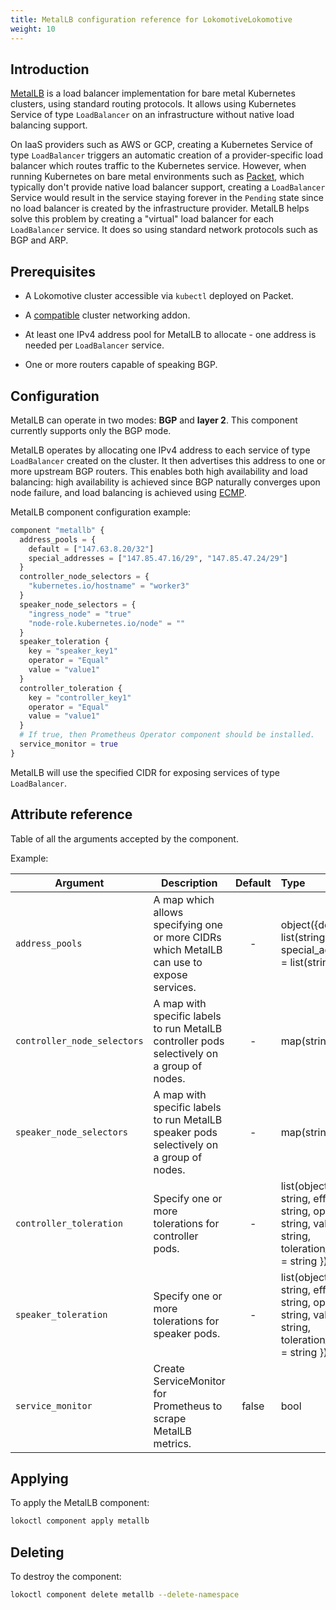 ```yaml
---
title: MetalLB configuration reference for LokomotiveLokomotive
weight: 10
---
```


## Introduction

[MetalLB](https://metallb.universe.tf/) is a load balancer implementation for bare metal Kubernetes
clusters, using standard routing protocols. It allows using Kubernetes Service of type `LoadBalancer`
on an infrastructure without native load balancing support.

On IaaS providers such as AWS or GCP, creating a Kubernetes Service of type `LoadBalancer` triggers an
automatic creation of a provider-specific load balancer which routes traffic to the Kubernetes service.
However, when running Kubernetes on bare metal environments such as [Packet](https://www.packet.com/),
which typically don't provide native load balancer support, creating a `LoadBalancer` Service would
result in the service staying forever in the `Pending` state since no load balancer is created by
the infrastructure provider. MetalLB helps solve this problem by creating a "virtual" load balancer
for each `LoadBalancer` service. It does so using standard network protocols such as BGP and ARP.

## Prerequisites

* A Lokomotive cluster accessible via `kubectl` deployed on Packet.

* A [compatible](https://metallb.universe.tf/installation/network-addons/) cluster networking addon.

* At least one IPv4 address pool for MetalLB to allocate - one address is needed per `LoadBalancer` service.

* One or more routers capable of speaking BGP.

## Configuration

MetalLB can operate in two modes: **BGP** and **layer 2**. This component currently supports only
the BGP mode.

MetalLB operates by allocating one IPv4 address to each service of type `LoadBalancer` created on
the cluster. It then advertises this address to one or more upstream BGP routers. This enables both
high availability and load balancing: high availability is achieved since BGP naturally converges
upon node failure, and load balancing is achieved using
[ECMP](https://en.wikipedia.org/wiki/Equal-cost_multi-path_routing).


MetalLB component configuration example:

```tf
component "metallb" {
  address_pools = {
    default = ["147.63.8.20/32"]
    special_addresses = ["147.85.47.16/29", "147.85.47.24/29"]
  }
  controller_node_selectors = {
    "kubernetes.io/hostname" = "worker3"
  }
  speaker_node_selectors = {
    "ingress_node" = "true"
    "node-role.kubernetes.io/node" = ""
  }
  speaker_toleration {
    key = "speaker_key1"
    operator = "Equal"
    value = "value1"
  }
  controller_toleration {
    key = "controller_key1"
    operator = "Equal"
    value = "value1"
  }
  # If true, then Prometheus Operator component should be installed.
  service_monitor = true
}
```

MetalLB will use the specified CIDR for exposing services of type `LoadBalancer`.

## Attribute reference

Table of all the arguments accepted by the component.

Example:

| Argument                    | Description                                                                                | Default | Type                                                                                                           | Required |
|-----------------------------|--------------------------------------------------------------------------------------------|:-------:|:---------------------------------------------------------------------------------------------------------------|:--------:|
| `address_pools`             | A map which allows specifying one or more CIDRs which MetalLB can use to expose services.  |    -    | object({default = list(string), special_addresses = list(string)})                                             |   true   |
| `controller_node_selectors` | A map with specific labels to run MetalLB controller pods selectively on a group of nodes. |    -    | map(string)                                                                                                    |  false   |
| `speaker_node_selectors`    | A map with specific labels to run MetalLB speaker pods selectively on a group of nodes.    |    -    | map(string)                                                                                                    |  false   |
| `controller_toleration`     | Specify one or more tolerations for controller pods.                                       |    -    | list(object({key = string, effect = string, operator = string, value = string, toleration_seconds = string })) |  false   |
| `speaker_toleration`        | Specify one or more tolerations for speaker pods.                                          |    -    | list(object({key = string, effect = string, operator = string, value = string, toleration_seconds = string })) |  false   |
| `service_monitor`           | Create ServiceMonitor for Prometheus to scrape MetalLB metrics.                            |  false  | bool                                                                                                           |  false   |


## Applying

To apply the MetalLB component:

```bash
lokoctl component apply metallb
```
## Deleting

To destroy the component:

```bash
lokoctl component delete metallb --delete-namespace
```

